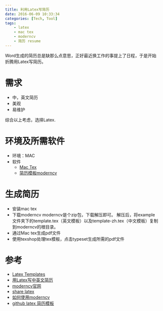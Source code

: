 ```yaml
---
title: 利用Latex写简历
date: 2016-06-09 10:33:34
categories: [Tech, Tool]
tags:
	- latex
	- mac tex
	- moderncv
	- 简历 resume
---
```


Word生成的简历总是缺那么点意思，正好最近换工作的事提上了日程，于是开始折腾用Latex写简历。

# 需求
* 中，英文简历
* 美观
* 易维护

综合以上考虑，选择Latex.

<!--more-->
# 环境及所需软件
* 环境：MAC
* 软件
	* [Mac Tex](http://www.tug.org/mactex/)
	* [简历模板moderncv](http://www.ctan.org/tex-archive/macros/latex/contrib/moderncv/)

# 生成简历
* 安装mac tex
* 下载moderncv
moderncv是个zip包，下载解压即可。
解压后，将example文件夹下的template.tex（英文模板）以及template-zh.tex（中文模板）复制到moderncv的根目录。
* 通过Mac tex生成pdf文件
* 使用texshop处理tex模板，点击typeset生成所需的pdf文件

# 参考
* [Latex Templates](http://www.latextemplates.com/cat/curricula-vitae)
* [用Latex写中英文简历](https://zr9558.com/2014/11/26/moderncv/)
* [moderncv官网](https://launchpad.net/moderncv)
* [share latex](https://www.sharelatex.com/)
* [如何使用moderncv](https://www.xiangsun.org/tex/notes-on-moderncv/)
* [github latex 简历模板](https://github.com/tinyclub/latex-resume)
